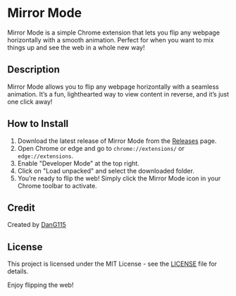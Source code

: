 # Mirror Mode

Mirror Mode is a simple Chrome extension that lets you flip any webpage horizontally with a smooth animation. Perfect for when you want to mix things up and see the web in a whole new way!

## Description

Mirror Mode allows you to flip any webpage horizontally with a seamless animation. It’s a fun, lighthearted way to view content in reverse, and it’s just one click away!

## How to Install

1. Download the latest release of Mirror Mode from the [Releases](https://github.com/DanG115/mirror-mode/releases) page.
2. Open Chrome or edge and go to `chrome://extensions/` or `edge://extensions`.
3. Enable "Developer Mode" at the top right.
4. Click on "Load unpacked" and select the downloaded folder.
5. You’re ready to flip the web! Simply click the Mirror Mode icon in your Chrome toolbar to activate.

## Credit

Created by [DanG115](https://github.com/DanG115)

## License

This project is licensed under the MIT License - see the [LICENSE](LICENSE) file for details.

Enjoy flipping the web!
